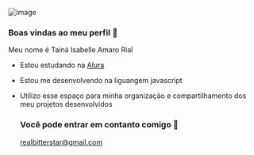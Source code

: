 ![image](https://github.com/user-attachments/assets/bb9b56d9-939c-4e7c-9459-69cc0c40c8d0)

### Boas vindas ao meu perfil 💝

Meu nome é Tainá Isabelle Amaro Rial 

- Estou estudando na [Alura](https://www.alura.com.br)
- Estou me desenvolvendo na liguangem javascript
- Utilizo esse espaço para minha organização e compartilhamento dos meu projetos desenvolvidos


  ### Você pode entrar em contanto comigo 💌
  realbitterstar@gmail.com

